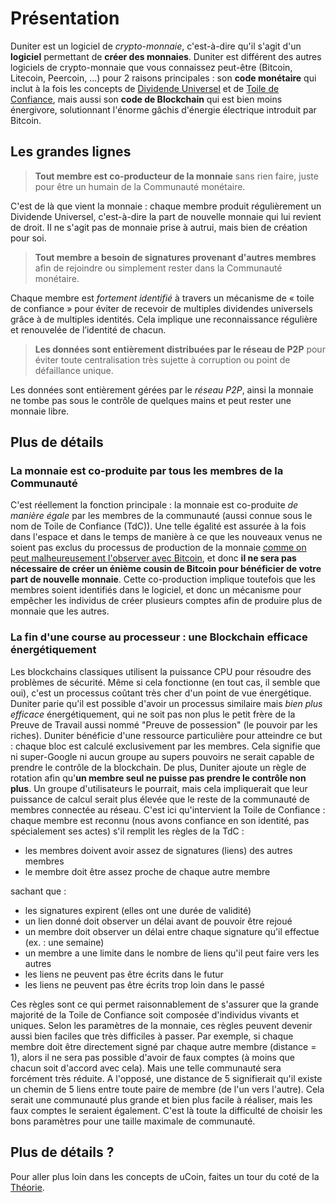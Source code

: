 # Présentation

Duniter est un logiciel de _crypto-monnaie_, c'est-à-dire qu'il s'agit d'un **logiciel** permettant de **créer des monnaies**. Duniter est différent des autres logiciels de crypto-monnaie que vous connaissez peut-être (Bitcoin, Litecoin, Peercoin, ...) pour 2 raisons principales : son **code monétaire** qui inclut à la fois les concepts de [Dividende Universel](https://fr.wikipedia.org/wiki/Cr%C3%A9dit_social) et de [Toile de Confiance](https://fr.wikipedia.org/wiki/Toile_de_confiance), mais aussi son **code de Blockchain** qui est bien moins énergivore, solutionnant l'énorme gâchis d'énergie électrique introduit par Bitcoin.
## Les grandes lignes

> **Tout membre est co-producteur de la monnaie** sans rien faire, juste pour être un humain de la Communauté monétaire.

C'est de là que vient la monnaie : chaque membre produit régulièrement un Dividende Universel, c'est-à-dire la part de nouvelle monnaie qui lui revient de droit. Il ne s'agit pas de monnaie prise à autrui, mais bien de création pour soi.

> **Tout membre a besoin de signatures provenant d'autres membres** afin de rejoindre ou simplement rester dans la Communauté monétaire.

Chaque membre est *fortement identifié* à travers un mécanisme de « toile de confiance » pour éviter de recevoir de multiples dividendes universels grâce à de multiples identités. Cela implique une reconnaissance régulière et renouvelée de l’identité de chacun.

> **Les données sont entièrement distribuées par le réseau de P2P** pour éviter toute centralisation très sujette à corruption ou point de défaillance unique.

Les données sont entièrement gérées par le *réseau P2P*, ainsi la monnaie ne tombe pas sous le contrôle de quelques mains et peut rester une monnaie libre.
## Plus de détails

### La monnaie est co-produite par tous les membres de la Communauté

C'est réellement la fonction principale : la monnaie est co-produite *de manière égale* par les membres de la communauté (aussi connue sous le nom de Toile de Confiance (TdC)). Une telle égalité est assurée à la fois dans l'espace et dans le temps de manière à ce que les nouveaux venus ne soient pas exclus du processus de production de la monnaie [comme on peut malheureusement l'observer avec Bitcoin](http://magazine.ouishare.net/fr/2013/07/game-over-bitcoin-monnaie-virtuelle/), et donc **il ne sera pas nécessaire de créer un énième cousin de Bitcoin pour bénéficier de votre part de nouvelle monnaie**. Cette co-production implique toutefois que les membres soient identifiés dans le logiciel, et donc un mécanisme pour empêcher les individus de créer plusieurs comptes afin de produire plus de monnaie que les autres.
### La fin d'une course au processeur : une Blockchain efficace énergétiquement

Les blockchains classiques utilisent la puissance CPU pour résoudre des problèmes de sécurité. Même si cela fonctionne (en tout cas, il semble que oui), c'est un processus coûtant très cher d'un point de vue énergétique. Duniter parie qu'il est possible d'avoir un processus similaire mais *bien plus efficace* énergétiquement, qui ne soit pas non plus le petit frère de la Preuve de Travail aussi nommé "Preuve de possession" (le pouvoir par les riches). Duniter bénéficie d'une ressource particulière pour atteindre ce but : chaque bloc est calculé exclusivement par les membres. Cela signifie que ni super-Google ni aucun groupe au supers pouvoirs ne serait capable de prendre le contrôle de la blockchain. De plus, Duniter ajoute un règle de rotation afin qu'**un membre seul ne puisse pas prendre le contrôle non plus**. Un groupe d'utilisateurs le pourrait, mais cela impliquerait que leur puissance de calcul serait plus élevée que le reste de la communauté de membres connectée au réseau. C'est ici qu'intervient la Toile de Confiance : chaque membre est reconnu (nous avons confiance en son identité, pas spécialement ses actes) s'il remplit les règles de la TdC :

*   les membres doivent avoir assez de signatures (liens) des autres membres
*   le membre doit être assez proche de chaque autre membre

sachant que :

*   les signatures expirent (elles ont une durée de validité)
*   un lien donné doit observer un délai avant de pouvoir être rejoué
*   un membre doit observer un délai entre chaque signature qu'il effectue     (ex. : une semaine)
*   un membre a une limite dans le nombre de liens qu'il peut faire vers les     autres
*   les liens ne peuvent pas être écrits dans le futur
*   les liens ne peuvent pas être écrits trop loin dans le passé

Ces règles sont ce qui permet raisonnablement de s'assurer que la grande majorité de la Toile de Confiance soit composée d'individus vivants et uniques. Selon les paramètres de la monnaie, ces règles peuvent devenir aussi bien faciles que très difficiles à passer. Par exemple, si chaque membre doit être directement signé par chaque autre membre (distance = 1), alors il ne sera pas possible d'avoir de faux comptes (à moins que chacun soit d'accord avec cela). Mais une telle communauté sera forcément très réduite. A l'opposé, une distance de 5 signifierait qu'il existe un chemin de 5 liens entre toute paire de membre (de l'un vers l'autre). Cela serait une communauté plus grande et bien plus facile à réaliser, mais les faux comptes le seraient également. C'est là toute la difficulté de choisir les bons paramètres pour une taille maximale de communauté.
## Plus de détails ?

Pour aller plus loin dans les concepts de uCoin, faites un tour du coté de la [Théorie](http://duniter.org/theoretical/).

